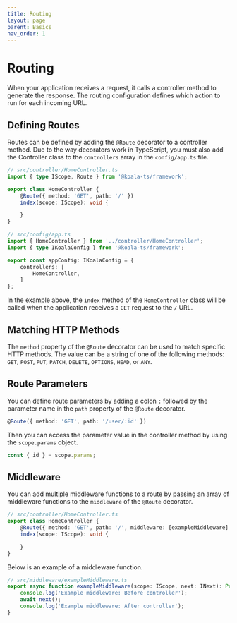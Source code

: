 ```yaml
---
title: Routing
layout: page
parent: Basics
nav_order: 1
---
```


# Routing

When your application receives a request, it calls a controller method to generate the response. The routing
configuration defines which action to run for each incoming URL.

## Defining Routes

Routes can be defined by adding the `@Route` decorator to a controller method. Due to the way decorators work in
TypeScript, you must also add the Controller class to the `controllers` array in the `config/app.ts` file.

```typescript
// src/controller/HomeController.ts
import { type IScope, Route } from '@koala-ts/framework';

export class HomeController {
    @Route({ method: 'GET', path: '/' })
    index(scope: IScope): void {

    }
}

```

```typescript
// src/config/app.ts
import { HomeController } from '../controller/HomeController';
import { type IKoalaConfig } from '@koala-ts/framework';

export const appConfig: IKoalaConfig = {
    controllers: [
        HomeController,
    ]
};
``` 

In the example above, the `index` method of the `HomeController` class will be called when the application receives a
`GET` request to the `/` URL.

## Matching HTTP Methods

The `method` property of the `@Route` decorator can be used to match specific HTTP methods. The value can be a string of
one of the following methods: `GET`, `POST`, `PUT`, `PATCH`, `DELETE`, `OPTIONS`, `HEAD`, or `ANY`.

## Route Parameters

You can define route parameters by adding a colon `:` followed by the parameter name in the `path` property of the
`@Route` decorator.

```typescript
@Route({ method: 'GET', path: '/user/:id' })
```

Then you can access the parameter value in the controller method by using the `scope.params` object.

```typescript
const { id } = scope.params;
````

## Middleware

You can add multiple middleware functions to a route by passing an array of middleware functions to the `middleware` of
the `@Route` decorator.

```typescript
// src/controller/HomeController.ts
export class HomeController {
    @Route({ method: 'GET', path: '/', middleware: [exampleMiddleware] })
    index(scope: IScope): void {

    }
}
```

Below is an example of a middleware function.

```typescript
// src/middleware/exampleMiddleware.ts
export async function exampleMiddleware(scope: IScope, next: INext): Promise<void> {
    console.log('Example middleware: Before controller');
    await next();
    console.log('Example middleware: After controller');
}
```
